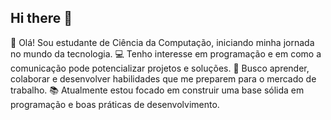 ## Hi there 👋
👋 Olá! Sou estudante de Ciência da Computação, iniciando minha jornada no mundo da tecnologia.
💻 Tenho interesse em programação e em como a comunicação pode potencializar projetos e soluções.
🚀 Busco aprender, colaborar e desenvolver habilidades que me preparem para o mercado de trabalho.
📚 Atualmente estou focado em construir uma base sólida em programação e boas práticas de desenvolvimento.
